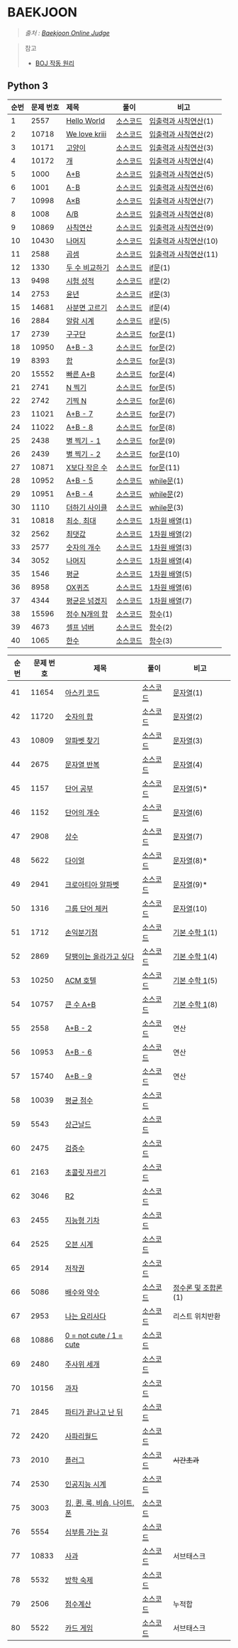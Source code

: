 # BAEKJOON

> *출처 : [Baekjoon Online Judge](https://www.acmicpc.net/)*

>참고
>
>* [BOJ 작동 원리](https://www.acmicpc.net/blog/view/55)

## Python 3

| 순번 | 문제 번호 | 제목                                                   | 풀이                          | 비고                                                    |
| ---- | :-------- | :----------------------------------------------------- | ----------------------------- | ------------------------------------------------------- |
| 1    | 2557      | [Hello World](https://www.acmicpc.net/problem/2557)    | [소스코드](./Python/2557.py)  | [입출력과 사칙연산](https://www.acmicpc.net/step/1)(1)  |
| 2    | 10718     | [We love kriii](https://www.acmicpc.net/problem/10718) | [소스코드](./Python/10718.py) | [입출력과 사칙연산](https://www.acmicpc.net/step/1)(2)  |
| 3    | 10171     | [고양이](https://www.acmicpc.net/problem/10171)        | [소스코드](./Python/10171.py) | [입출력과 사칙연산](https://www.acmicpc.net/step/1)(3)  |
| 4    | 10172     | [개](https://www.acmicpc.net/problem/10172)            | [소스코드](./Python/10172.py) | [입출력과 사칙연산](https://www.acmicpc.net/step/1)(4)  |
| 5    | 1000      | [A+B](https://www.acmicpc.net/problem/1000)            | [소스코드](./Python/1000.py)  | [입출력과 사칙연산](https://www.acmicpc.net/step/1)(5)  |
| 6    | 1001      | [A-B](https://www.acmicpc.net/problem/1001)            | [소스코드](./Python/1001.py)  | [입출력과 사칙연산](https://www.acmicpc.net/step/1)(6)  |
| 7    | 10998     | [A×B](https://www.acmicpc.net/problem/10998)           | [소스코드](./Python/10998.py) | [입출력과 사칙연산](https://www.acmicpc.net/step/1)(7)  |
| 8    | 1008      | [A/B](https://www.acmicpc.net/problem/1008)            | [소스코드](./Python/1008.py)  | [입출력과 사칙연산](https://www.acmicpc.net/step/1)(8)  |
| 9    | 10869     | [사칙연산](https://www.acmicpc.net/problem/10869)      | [소스코드](./Python/10869.py) | [입출력과 사칙연산](https://www.acmicpc.net/step/1)(9)  |
| 10   | 10430     | [나머지](https://www.acmicpc.net/problem/10430)        | [소스코드](./Python/10430.py) | [입출력과 사칙연산](https://www.acmicpc.net/step/1)(10) |
| 11   | 2588      | [곱셈](https://www.acmicpc.net/problem/2588)           | [소스코드](./Python/2588.py)  | [입출력과 사칙연산](https://www.acmicpc.net/step/1)(11) |
| 12   | 1330      | [두 수 비교하기](https://www.acmicpc.net/problem/1330) | [소스코드](./Python/1330.py)  | [if문](https://www.acmicpc.net/step/4)(1)               |
| 13   | 9498      | [시험 성적](https://www.acmicpc.net/problem/9498)      | [소스코드](./Python/9498.py)  | [if문](https://www.acmicpc.net/step/4)(2)               |
| 14   | 2753      | [윤년](https://www.acmicpc.net/problem/2753)           | [소스코드](./Python/2753.py)  | [if문](https://www.acmicpc.net/step/4)(3)               |
| 15   | 14681     | [사분면 고르기](https://www.acmicpc.net/problem/14681) | [소스코드](./Python/14681.py) | [if문](https://www.acmicpc.net/step/4)(4)               |
| 16   | 2884      | [알람 시계](https://www.acmicpc.net/problem/2884)      | [소스코드](./Python/2884.py)  | [if문](https://www.acmicpc.net/step/4)(5)               |
| 17   | 2739      | [구구단](https://www.acmicpc.net/problem/2739)         | [소스코드](./Python/2739.py)  | [for문](https://www.acmicpc.net/step/3)(1)              |
| 18   | 10950     | [A+B - 3](https://www.acmicpc.net/problem/10950)       | [소스코드](./Python/10950.py) | [for문](https://www.acmicpc.net/step/3)(2)              |
| 19   | 8393      | [합](https://www.acmicpc.net/problem/8393)             | [소스코드](./Python/8393.py)  | [for문](https://www.acmicpc.net/step/3)(3)              |
| 20   | 15552     | [빠른 A+B](https://www.acmicpc.net/problem/15552)      | [소스코드](./Python/15552.py) | [for문](https://www.acmicpc.net/step/3)(4)              |
| 21   | 2741      | [N 찍기](https://www.acmicpc.net/problem/2741)         | [소스코드](./Python/2741.py)  | [for문](https://www.acmicpc.net/step/3)(5)              |
| 22   | 2742      | [기찍 N](https://www.acmicpc.net/problem/2742)         | [소스코드](./Python/2742.py)  | [for문](https://www.acmicpc.net/step/3)(6)              |
| 23   | 11021     | [A+B - 7](https://www.acmicpc.net/problem/11021)       | [소스코드](./Python/11021.py) | [for문](https://www.acmicpc.net/step/3)(7)              |
| 24   | 11022     | [A+B - 8](https://www.acmicpc.net/problem/11022)       | [소스코드](./Python/11022.py) | [for문](https://www.acmicpc.net/step/3)(8)              |
| 25   | 2438      | [별 찍기 - 1](https://www.acmicpc.net/problem/2438)    | [소스코드](./Python/2438.py)  | [for문](https://www.acmicpc.net/step/3)(9)              |
| 26   | 2439      | [별 찍기 - 2](https://www.acmicpc.net/problem/2439)    | [소스코드](./Python/2439.py)  | [for문](https://www.acmicpc.net/step/3)(10)             |
| 27   | 10871     | [X보다 작은 수](https://www.acmicpc.net/problem/10871) | [소스코드](./Python/10871.py) | [for문](https://www.acmicpc.net/step/3)(11)             |
| 28   | 10952     | [A+B - 5](https://www.acmicpc.net/problem/10952)       | [소스코드](./Python/10952.py) | [while문](https://www.acmicpc.net/step/2)(1)            |
| 29   | 10951     | [A+B - 4](https://www.acmicpc.net/problem/10951)       | [소스코드](./Python/10951.py) | [while문](https://www.acmicpc.net/step/2)(2)            |
| 30   | 1110      | [더하기 사이클](https://www.acmicpc.net/problem/1110)  | [소스코드](./Python/1110.py)  | [while문](https://www.acmicpc.net/step/2)(3)            |
| 31   | 10818     | [최소, 최대](https://www.acmicpc.net/problem/10818)    | [소스코드](./Python/10818.py) | [1차원 배열](https://www.acmicpc.net/step/6)(1)         |
| 32   | 2562      | [최댓값](https://www.acmicpc.net/problem/2562)         | [소스코드](./Python/2562.py)  | [1차원 배열](https://www.acmicpc.net/step/6)(2)         |
| 33   | 2577      | [숫자의 개수](https://www.acmicpc.net/problem/2577)    | [소스코드](./Python/2577.py)  | [1차원 배열](https://www.acmicpc.net/step/6)(3)         |
| 34   | 3052      | [나머지](https://www.acmicpc.net/problem/3052)         | [소스코드](./Python/3052.py)  | [1차원 배열](https://www.acmicpc.net/step/6)(4)         |
| 35   | 1546      | [평균](https://www.acmicpc.net/problem/1546)           | [소스코드](./Python/1546.py)  | [1차원 배열](https://www.acmicpc.net/step/6)(5)         |
| 36   | 8958      | [OX퀴즈](https://www.acmicpc.net/problem/8958)         | [소스코드](./Python/8958.py)  | [1차원 배열](https://www.acmicpc.net/step/6)(6)         |
| 37   | 4344      | [평균은 넘겠지](https://www.acmicpc.net/problem/4344)  | [소스코드](./Python/4344.py)  | [1차원 배열](https://www.acmicpc.net/step/6)(7)         |
| 38   | 15596     | [정수 N개의 합](https://www.acmicpc.net/problem/15596) | [소스코드](./Python/15596.py) | [함수](https://www.acmicpc.net/step/5)(1)               |
| 39   | 4673      | [셀프 넘버](https://www.acmicpc.net/problem/4673)      | [소스코드](./Python/4673.py)  | [함수](https://www.acmicpc.net/step/5)(2)               |
| 40   | 1065      | [한수](https://www.acmicpc.net/problem/1065)           | [소스코드](./Python/1065.py)  | [함수](https://www.acmicpc.net/step/5)(3)               |

| 순번 | 문제 번호 | 제목                                                         | 풀이                          | 비고                                                   |
| ---- | --------- | ------------------------------------------------------------ | ----------------------------- | ------------------------------------------------------ |
| 41   | 11654     | [아스키 코드](https://www.acmicpc.net/problem/11654)         | [소스코드](./Python/11654.py) | [문자열](https://www.acmicpc.net/step/7)(1)            |
| 42   | 11720     | [숫자의 합](https://www.acmicpc.net/problem/11720)           | [소스코드](./Python/11720.py) | [문자열](https://www.acmicpc.net/step/7)(2)            |
| 43   | 10809     | [알파벳 찾기](https://www.acmicpc.net/problem/10809)         | [소스코드](./Python/10809.py) | [문자열](https://www.acmicpc.net/step/7)(3)            |
| 44   | 2675      | [문자열 반복](https://www.acmicpc.net/problem/2675)          | [소스코드](./Python/2675.py)  | [문자열](https://www.acmicpc.net/step/7)(4)            |
| 45   | 1157      | [단어 공부](https://www.acmicpc.net/problem/1157)            | [소스코드](./Python/1157.py)  | [문자열](https://www.acmicpc.net/step/7)(5)*           |
| 46   | 1152      | [단어의 개수](https://www.acmicpc.net/problem/1152)          | [소스코드](./Python/1152.py)  | [문자열](https://www.acmicpc.net/step/7)(6)            |
| 47   | 2908      | [상수](https://www.acmicpc.net/problem/2908)                 | [소스코드](./Python/2908.py)  | [문자열](https://www.acmicpc.net/step/7)(7)            |
| 48   | 5622      | [다이얼](https://www.acmicpc.net/problem/5622)               | [소스코드](./Python/5622.py)  | [문자열](https://www.acmicpc.net/step/7)(8)*           |
| 49   | 2941      | [크로아티아 알파벳](https://www.acmicpc.net/problem/2941)    | [소스코드](./Python/2941.py)  | [문자열](https://www.acmicpc.net/step/7)(9)*           |
| 50   | 1316      | [그룹 단어 체커](https://www.acmicpc.net/problem/1316)       | [소스코드](./Python/1316.py)  | [문자열](https://www.acmicpc.net/step/7)(10)           |
| 51   | 1712      | [손익분기점](https://www.acmicpc.net/problem/1712)           | [소스코드](./Python/1712.py)  | [기본 수학 1](https://www.acmicpc.net/step/8)(1)       |
| 52   | 2869      | [달팽이는 올라가고 싶다](https://www.acmicpc.net/problem/2869) | [소스코드](./Python/2869.py)  | [기본 수학 1](https://www.acmicpc.net/step/8)(4)       |
| 53   | 10250     | [ACM 호텔](https://www.acmicpc.net/problem/10250)            | [소스코드](./Python/10250.py) | [기본 수학 1](https://www.acmicpc.net/step/8)(5)       |
| 54   | 10757     | [큰 수 A+B](https://www.acmicpc.net/problem/10757)           | [소스코드](./Python/10757.py) | [기본 수학 1](https://www.acmicpc.net/step/8)(8)       |
| 55   | 2558      | [A+B - 2](https://www.acmicpc.net/problem/2558)              | [소스코드](./Python/2558.py)  | 연산                                                   |
| 56   | 10953     | [A+B - 6](https://www.acmicpc.net/problem/10953)             | [소스코드](./Python/10953.py) | 연산                                                   |
| 57   | 15740     | [A+B - 9](https://www.acmicpc.net/problem/15740)             | [소스코드](./Python/15740.py) | 연산                                                   |
| 58   | 10039     | [평균 점수](https://www.acmicpc.net/problem/10039)           | [소스코드](./Python/10039.py) |                                                        |
| 59   | 5543      | [상근날드](https://www.acmicpc.net/problem/5543)             | [소스코드](./Python/5543.py)  |                                                        |
| 60   | 2475      | [검증수](https://www.acmicpc.net/problem/2475)               | [소스코드](./Python/2475.py)  |                                                        |
| 61   | 2163      | [초콜릿 자르기](https://www.acmicpc.net/problem/2163)        | [소스코드](./Python/2163.py)  |                                                        |
| 62   | 3046      | [R2](https://www.acmicpc.net/problem/3046)                   | [소스코드](./Python/3046.py)  |                                                        |
| 63   | 2455      | [지능형 기차](https://www.acmicpc.net/problem/2455)          | [소스코드](./Python/2455.py)  |                                                        |
| 64   | 2525      | [오븐 시계](https://www.acmicpc.net/problem/2525)            | [소스코드](./Python/2525.py)  |                                                        |
| 65   | 2914      | [저작권](https://www.acmicpc.net/problem/2914)               | [소스코드](./Python/2914.py)  |                                                        |
| 66   | 5086      | [배수와 약수](https://www.acmicpc.net/problem/5086)          | [소스코드](./Python/5086.py)  | [정수론 및 조합론](https://www.acmicpc.net/step/18)(1) |
| 67   | 2953      | [나는 요리사다](https://www.acmicpc.net/problem/2953)        | [소스코드](./Python/2953.py)  | 리스트 위치반환                                        |
| 68   | 10886     | [0 = not cute / 1 = cute](https://www.acmicpc.net/problem/10886) | [소스코드](./Python/10886.py) |                                                        |
| 69   | 2480      | [주사위 세개](https://www.acmicpc.net/problem/2480)          | [소스코드](./Python/2480.py)  |                                                        |
| 70   | 10156     | [과자](https://www.acmicpc.net/problem/10156)                | [소스코드](./Python/10156.py) |                                                        |
| 71   | 2845      | [파티가 끝나고 난 뒤](https://www.acmicpc.net/problem/2845)  | [소스코드](./Python/2845.py)  |                                                        |
| 72   | 2420      | [사파리월드](https://www.acmicpc.net/problem/2420)           | [소스코드](./Python/2420.py)  |                                                        |
| 73   | 2010      | [플러그](https://www.acmicpc.net/problem/2010)               | [소스코드](./Python/2010.py)  | ~~시간초과~~                                           |
| 74   | 2530      | [인공지능 시계](https://www.acmicpc.net/problem/2530)        | [소스코드](./Python/2530.py)  |                                                        |
| 75   | 3003      | [킹, 퀸, 룩, 비숍, 나이트, 폰](https://www.acmicpc.net/problem/3003) | [소스코드](./Python/3003.py)  |                                                        |
| 76   | 5554      | [심부름 가는 길](https://www.acmicpc.net/problem/5554)       | [소스코드](./Python/5554.py)  |                                                        |
| 77   | 10833     | [사과](https://www.acmicpc.net/problem/10833)                | [소스코드](./Python/10833.py) | 서브태스크                                             |
| 78   | 5532      | [방학 숙제](https://www.acmicpc.net/problem/5532)            | [소스코드](./Python/5532.py)  |                                                        |
| 79   | 2506      | [점수계산](https://www.acmicpc.net/problem/2506)             | [소스코드](./Python/2506.py)  | 누적합                                                 |
| 80   | 5522      | [카드 게임](https://www.acmicpc.net/problem/5522)            | [소스코드](./Python/5522.py)  | 서브태스크                                             |

